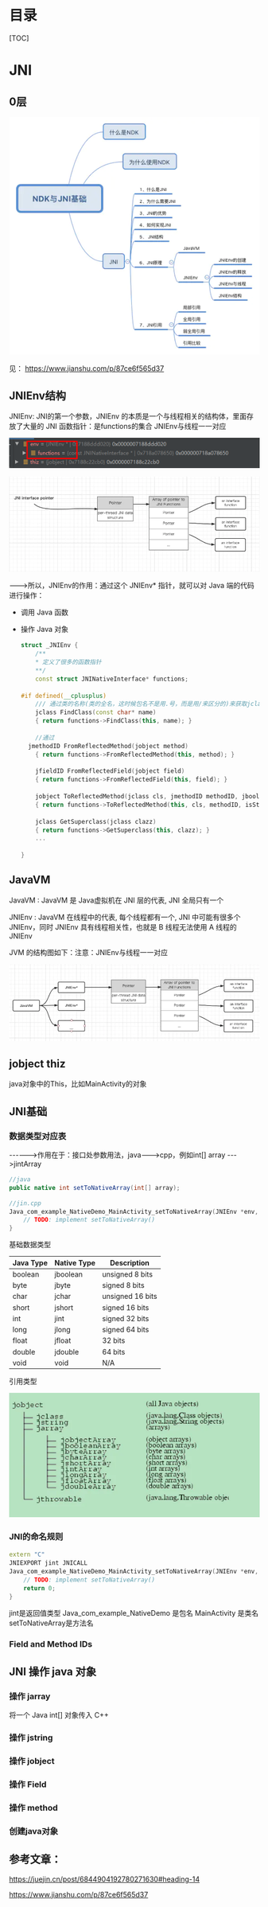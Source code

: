

# 目录

[TOC]



# JNI

## 0层

![img](JNI.assets/5713484-638d00dd948b1770.png)

 见： https://www.jianshu.com/p/87ce6f565d37



## JNIEnv结构

JNIEnv: JNI的第一个参数，JNIEnv 的本质是一个与线程相关的结构体，里面存放了大量的 JNI 函数指针：是functions的集合
JNIEnv与线程一一对应

![image-20210129011248092](JNI.assets/image-20210129011248092.png)

![img](JNI.assets/172bcaa3bb97ce17.png)

--->所以，JNIEnv的作用：通过这个 JNIEnv* 指针，就可以对 Java 端的代码进行操作：

- 调用 Java 函数

- 操作 Java 对象

  ```cpp
  struct _JNIEnv {
      /**
      * 定义了很多的函数指针
      **/
      const struct JNINativeInterface* functions;
  
  #if defined(__cplusplus)
      /// 通过类的名称(类的全名，这时候包名不是用.号，而是用/来区分的)来获取jclass    
      jclass FindClass(const char* name)
      { return functions->FindClass(this, name); }
  
      //通过
  	jmethodID FromReflectedMethod(jobject method)
      { return functions->FromReflectedMethod(this, method); }
  
      jfieldID FromReflectedField(jobject field)
      { return functions->FromReflectedField(this, field); }
  
      jobject ToReflectedMethod(jclass cls, jmethodID methodID, jboolean isStatic)
      { return functions->ToReflectedMethod(this, cls, methodID, isStatic); }
  
      jclass GetSuperclass(jclass clazz)
      { return functions->GetSuperclass(this, clazz); }
      ...
          
  }  
  
  ```



## JavaVM

JavaVM : JavaVM 是 Java虚拟机在 JNI 层的代表, JNI 全局只有一个

JNIEnv : JavaVM 在线程中的代表, 每个线程都有一个, JNI 中可能有很多个 JNIEnv，同时 JNIEnv 具有线程相关性，也就是 B 线程无法使用 A 线程的 JNIEnv

JVM 的结构图如下：注意：JNIEnv与线程一一对应

![img](JNI.assets/172bcaaf419f24bc.png)



## jobject thiz

java对象中的This，比如MainActivity的对象






## JNI基础

### 数据类型对应表

------>作用在于：接口处参数用法，java--->cpp，例如int[] array --->jintArray

```java
//java
public native int setToNativeArray(int[] array);
```

```c++
//jin.cpp
Java_com_example_NativeDemo_MainActivity_setToNativeArray(JNIEnv *env, jobject thiz, jintArray  jintArrs) {
    // TODO: implement setToNativeArray()
}
```

基础数据类型

| Java Type | Native Type | Description      |
| --------- | ----------- | ---------------- |
| boolean   | jboolean    | unsigned 8 bits  |
| byte      | jbyte       | signed 8 bits    |
| char      | jchar       | unsigned 16 bits |
| short     | jshort      | signed 16 bits   |
| int       | jint        | signed 32 bits   |
| long      | jlong       | signed 64 bits   |
| float     | jfloat      | 32 bits          |
| double    | jdouble     | 64 bits          |
| void      | void        | N/A              |

引用类型

![img](JNI.assets/172bcac6f5314d1f.png)



### JNI的命名规则

```cpp
extern "C"
JNIEXPORT jint JNICALL
Java_com_example_NativeDemo_MainActivity_setToNativeArray(JNIEnv *env, jobject thiz, jintArray  jintArrs) {
    // TODO: implement setToNativeArray()
    return 0;
}
```

jint是返回值类型
Java_com_example_NativeDemo 是包名
MainActivity 是类名
setToNativeArray是方法名



### Field and Method IDs



## JNI 操作 java 对象

### 操作 jarray

将一个 Java int[] 对象传入 C++ 



### 操作 jstring

### 操作 jobject

### 操作 Field

### 操作 method

### 创建java对象





## 参考文章：

https://juejin.cn/post/6844904192780271630#heading-14

 https://www.jianshu.com/p/87ce6f565d37